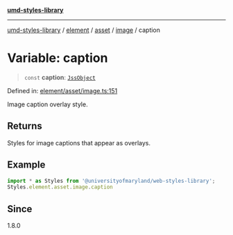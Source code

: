 [**umd-styles-library**](../../../../../../README.md)

***

[umd-styles-library](../../../../../../modules.md) / [element](../../../../../README.md) / [asset](../../../README.md) / [image](../README.md) / caption

# Variable: caption

> `const` **caption**: [`JssObject`](../../../../../../utilities/namespaces/transform/type-aliases/JssObject.md)

Defined in: [element/asset/image.ts:151](https://github.com/UMD-Digital/design-system/blob/ed6189804bf5f4c4fcbe5325b54aac33ac48d614/packages/styles/source/element/asset/image.ts#L151)

Image caption overlay style.

## Returns

Styles for image captions that appear as overlays.

## Example

```typescript
import * as Styles from '@universityofmaryland/web-styles-library';
Styles.element.asset.image.caption
```

## Since

1.8.0
